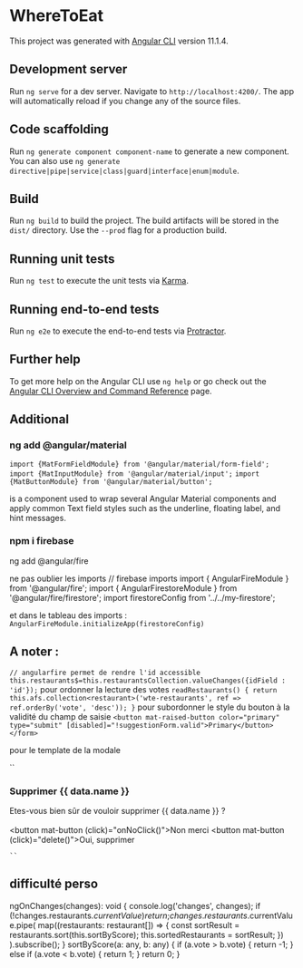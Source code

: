 # WhereToEat

This project was generated with [Angular CLI](https://github.com/angular/angular-cli) version 11.1.4.

## Development server

Run `ng serve` for a dev server. Navigate to `http://localhost:4200/`. The app will automatically reload if you change any of the source files.

## Code scaffolding

Run `ng generate component component-name` to generate a new component. You can also use `ng generate directive|pipe|service|class|guard|interface|enum|module`.

## Build

Run `ng build` to build the project. The build artifacts will be stored in the `dist/` directory. Use the `--prod` flag for a production build.

## Running unit tests

Run `ng test` to execute the unit tests via [Karma](https://karma-runner.github.io).

## Running end-to-end tests

Run `ng e2e` to execute the end-to-end tests via [Protractor](http://www.protractortest.org/).

## Further help

To get more help on the Angular CLI use `ng help` or go check out the [Angular CLI Overview and Command Reference](https://angular.io/cli) page.

## Additional

### ng add @angular/material

`import {MatFormFieldModule} from '@angular/material/form-field';`
`import {MatInputModule} from '@angular/material/input';`
`import {MatButtonModule} from '@angular/material/button';`

<mat-form-field> is a component used to wrap several Angular Material components and apply common Text field styles such as the underline, floating label, and hint messages.

### npm i firebase
ng add @angular/fire

ne pas oublier les imports
// firebase imports
import { AngularFireModule } from '@angular/fire';
import { AngularFirestoreModule } from '@angular/fire/firestore';
import firestoreConfig from '../../my-firestore';

et dans le tableau des imports :
`AngularFireModule.initializeApp(firestoreConfig)`


## A noter :

``
// angularfire permet de rendre l'id accessible
this.restaurants$=this.restaurantsCollection.valueChanges({idField : 'id'});
``
pour ordonner la lecture des votes
``
  readRestaurants() {
    return this.afs.collection<restaurant>('wte-restaurants', ref => ref.orderBy('vote', 'desc'));
  }
  ``
pour subordonner le style du bouton à la validité du champ de saisie
  ``
        <button mat-raised-button color="primary" type="submit" [disabled]="!suggestionForm.valid">Primary</button>    </form>
  ``

pour le template de la modale

``
    <h3 mat-dialog-title>Supprimer {{ data.name }}</h3>
    <div mat-dialog-content>
      Etes-vous bien sûr de vouloir supprimer {{ data.name }} ?
    </div>
    <br />
    <div mat-dialog-actions>
      <button mat-button (click)="onNoClick()">Non merci</button>
      <button mat-button (click)="delete()">Oui, supprimer</button>
    </div>

    ``

## difficulté perso

  ngOnChanges(changes): void {
    console.log('changes', changes);
    if (!changes.restaurants$.currentValue) {
      return;
    }
    changes.restaurants$.currentValue.pipe(
      map((restaurants: restaurant[]) => {
        const sortResult = restaurants.sort(this.sortByScore);
        this.sortedRestaurants = sortResult;
      })
    ).subscribe();
  }
  sortByScore(a: any, b: any) {
    if (a.vote > b.vote) {
      return -1;
    } else if (a.vote < b.vote) {
      return 1;
    }
    return 0;
  }
